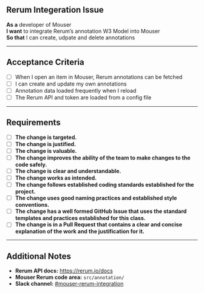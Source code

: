 ## Rerum Integeration Issue

**As a** developer of Mouser  
**I want** to integrate Rerum’s annotation W3 Model into Mouser  
**So that** I can create, udpate and delete annotations

---

## Acceptance Criteria

- [ ] When I open an item in Mouser, Rerum annotations can be fetched
- [ ] I can create and update my own annotations
- [ ] Annotation data loaded frequently when I reload
- [ ] The Rerum API and token are loaded from a config file

---

## Requirements

- [ ] **The change is targeted.**
- [ ] **The change is justified.**
- [ ] **The change is valuable.**
- [ ] **The change improves the ability of the team to make changes to the code safely.**
- [ ] **The change is clear and understandable.**
- [ ] **The change works as intended.**
- [ ] **The change follows established coding standards established for the project.**
- [ ] **The change uses good naming practices and established style conventions.**
- [ ] **The change has a well formed GitHub Issue that uses the standard templates and practices established for this class.**
- [ ] **The change is in a Pull Request that contains a clear and concise explanation of the work and the justification for it.**

---

## Additional Notes

- **Rerum API docs:** https://rerum.io/docs  
- **Mouser Rerum code area:** `src/annotation/`  
- **Slack channel:** [#mouser-rerum-integration ](https://app.slack.com/client/T03ND1N37T5/C03MYF5S2BH)
